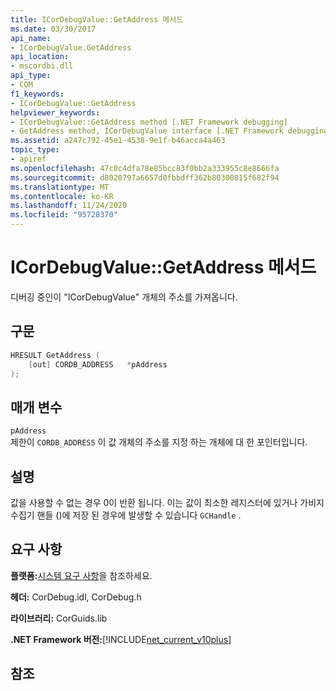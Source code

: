 ```yaml
---
title: ICorDebugValue::GetAddress 메서드
ms.date: 03/30/2017
api_name:
- ICorDebugValue.GetAddress
api_location:
- mscordbi.dll
api_type:
- COM
f1_keywords:
- ICorDebugValue::GetAddress
helpviewer_keywords:
- ICorDebugValue::GetAddress method [.NET Framework debugging]
- GetAddress method, ICorDebugValue interface [.NET Framework debugging]
ms.assetid: a247c792-45e1-4538-9e1f-b46acca4a463
topic_type:
- apiref
ms.openlocfilehash: 47c0c4dfa78e85bcc83f0bb2a333955c8e8666fa
ms.sourcegitcommit: d8020797a6657d0fbbdff362b80300815f682f94
ms.translationtype: MT
ms.contentlocale: ko-KR
ms.lasthandoff: 11/24/2020
ms.locfileid: "95728370"
---
```

# <a name="icordebugvaluegetaddress-method"></a>ICorDebugValue::GetAddress 메서드

디버깅 중인이 "ICorDebugValue" 개체의 주소를 가져옵니다.  
  
## <a name="syntax"></a>구문  
  
```cpp  
HRESULT GetAddress (  
    [out] CORDB_ADDRESS   *pAddress  
);  
```  
  
## <a name="parameters"></a>매개 변수  

 `pAddress`  
 제한이 `CORDB_ADDRESS` 이 값 개체의 주소를 지정 하는 개체에 대 한 포인터입니다.  
  
## <a name="remarks"></a>설명  

 값을 사용할 수 없는 경우 0이 반환 됩니다. 이는 값이 최소한 레지스터에 있거나 가비지 수집기 핸들 ()에 저장 된 경우에 발생할 수 있습니다 `GCHandle` .  
  
## <a name="requirements"></a>요구 사항  

 **플랫폼:**[시스템 요구 사항](../../get-started/system-requirements.md)을 참조하세요.  
  
 **헤더:** CorDebug.idl, CorDebug.h  
  
 **라이브러리:** CorGuids.lib  
  
 **.NET Framework 버전:**[!INCLUDE[net_current_v10plus](../../../../includes/net-current-v10plus-md.md)]  
  
## <a name="see-also"></a>참조

